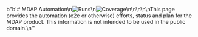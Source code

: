b"b'# MDAP Automation\\n![Runs](https://badges.openebs.ci/badge/E2E%20runs-2-orange.svg)\\n![Coverage](https://badges.openebs.ci/badge/E2E%20coverage-39%25-green.svg)\\n\\n\\n\\n\\nThis page provides the automation (e2e or otherwise) efforts, status and plan for the MDAP product. This information is not intended to be used in the public domain.\\n'"